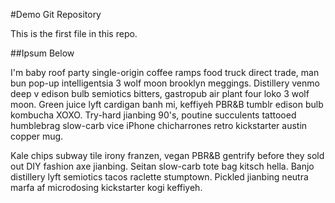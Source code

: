 #Demo Git Repository

This is the first file in this repo.

##Ipsum Below

I'm baby roof party single-origin coffee ramps food truck direct trade, man bun pop-up intelligentsia 3 wolf moon brooklyn meggings. Distillery venmo deep v edison bulb semiotics bitters, gastropub air plant four loko 3 wolf moon. Green juice lyft cardigan banh mi, keffiyeh PBR&B tumblr edison bulb kombucha XOXO. Try-hard jianbing 90's, poutine succulents tattooed humblebrag slow-carb vice iPhone chicharrones retro kickstarter austin copper mug.

Kale chips subway tile irony franzen, vegan PBR&B gentrify before they sold out DIY fashion axe jianbing. Seitan slow-carb tote bag kitsch hella. Banjo distillery lyft semiotics tacos raclette stumptown. Pickled jianbing neutra marfa af microdosing kickstarter kogi keffiyeh.